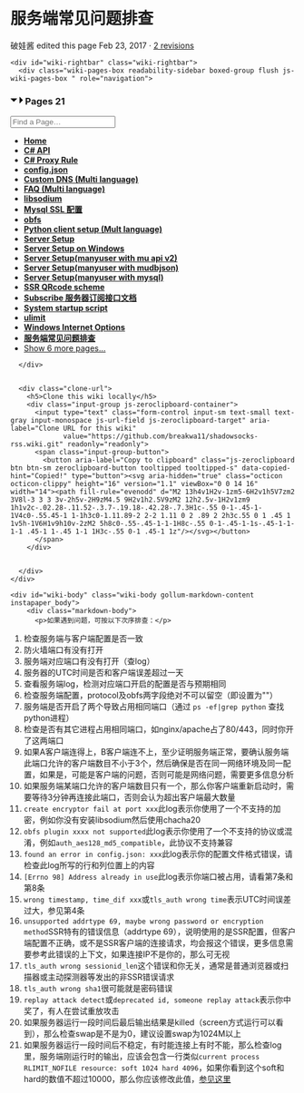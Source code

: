 <h1 class="gh-header-title instapaper_title">服务端常见问题排查</h1>
        <div class="gh-header-meta">
          破娃酱 edited this page <relative-time datetime="2017-02-23T08:47:31Z">Feb 23, 2017</relative-time>
          &middot;
          <a href="/breakwa11/shadowsocks-rss/wiki/%E6%9C%8D%E5%8A%A1%E7%AB%AF%E5%B8%B8%E8%A7%81%E9%97%AE%E9%A2%98%E6%8E%92%E6%9F%A5/_history" class="history">
            2 revisions
          </a>
        </div>
    </div>
  </div>
  <div id="wiki-content" class="wiki-content">
    <div class="has-rightbar">

    <div id="wiki-rightbar" class="wiki-rightbar">
      <div class="wiki-pages-box readability-sidebar boxed-group flush js-wiki-pages-box " role="navigation">
        
<h3 class="js-wiki-toggle-collapse wiki-auxiliary-content">
  <svg aria-hidden="true" class="octicon octicon-triangle-down caret-expanded" height="16" version="1.1" viewBox="0 0 12 16" width="12"><path fill-rule="evenodd" d="M0 5l6 6 6-6z"/></svg>
  <svg aria-hidden="true" class="octicon octicon-triangle-right caret-collapsed" height="16" version="1.1" viewBox="0 0 6 16" width="6"><path fill-rule="evenodd" d="M0 14l6-6-6-6z"/></svg>
  Pages <span class="Counter">21</span>
</h3>
<div class="boxed-group-inner wiki-auxiliary-content wiki-auxiliary-content-no-bg">
    <div class="filter-bar">
      <input type="text" id="wiki-pages-filter" class="form-control input-sm input-block js-filterable-field" placeholder="Find a Page…" aria-label="Find a Page…" tabindex="2">
    </div>

  <ul class="wiki-pages" data-filterable-for="wiki-pages-filter" data-filterable-type="substring">
    <li>
      <strong><a href="/breakwa11/shadowsocks-rss/wiki" class="wiki-page-link">Home</a></strong>
    </li>
    <li>
      <strong><a href="/breakwa11/shadowsocks-rss/wiki/C%23-API" class="wiki-page-link">C# API</a></strong>
    </li>
    <li>
      <strong><a href="/breakwa11/shadowsocks-rss/wiki/C%23-Proxy-Rule" class="wiki-page-link">C# Proxy Rule</a></strong>
    </li>
    <li>
      <strong><a href="/breakwa11/shadowsocks-rss/wiki/config.json" class="wiki-page-link">config.json</a></strong>
    </li>
    <li>
      <strong><a href="/breakwa11/shadowsocks-rss/wiki/Custom-DNS-(Multi-language)" class="wiki-page-link">Custom DNS (Multi language)</a></strong>
    </li>
    <li>
      <strong><a href="/breakwa11/shadowsocks-rss/wiki/FAQ-(Multi-language)" class="wiki-page-link">FAQ (Multi language)</a></strong>
    </li>
    <li>
      <strong><a href="/breakwa11/shadowsocks-rss/wiki/libsodium" class="wiki-page-link">libsodium</a></strong>
    </li>
    <li>
      <strong><a href="/breakwa11/shadowsocks-rss/wiki/Mysql-SSL-%E9%85%8D%E7%BD%AE" class="wiki-page-link">Mysql SSL 配置</a></strong>
    </li>
    <li>
      <strong><a href="/breakwa11/shadowsocks-rss/wiki/obfs" class="wiki-page-link">obfs</a></strong>
    </li>
    <li>
      <strong><a href="/breakwa11/shadowsocks-rss/wiki/Python-client-setup-(Mult-language)" class="wiki-page-link">Python client setup (Mult language)</a></strong>
    </li>
    <li>
      <strong><a href="/breakwa11/shadowsocks-rss/wiki/Server-Setup" class="wiki-page-link">Server Setup</a></strong>
    </li>
    <li>
      <strong><a href="/breakwa11/shadowsocks-rss/wiki/Server-Setup-on-Windows" class="wiki-page-link">Server Setup on Windows</a></strong>
    </li>
    <li>
      <strong><a href="/breakwa11/shadowsocks-rss/wiki/Server-Setup(manyuser-with-mu-api-v2)" class="wiki-page-link">Server Setup(manyuser with mu api v2)</a></strong>
    </li>
    <li>
      <strong><a href="/breakwa11/shadowsocks-rss/wiki/Server-Setup(manyuser-with-mudbjson)" class="wiki-page-link">Server Setup(manyuser with mudbjson)</a></strong>
    </li>
    <li>
      <strong><a href="/breakwa11/shadowsocks-rss/wiki/Server-Setup(manyuser-with-mysql)" class="wiki-page-link">Server Setup(manyuser with mysql)</a></strong>
    </li>
    <li class="wiki-more-pages">
      <strong><a href="/breakwa11/shadowsocks-rss/wiki/SSR-QRcode-scheme" class="wiki-page-link">SSR QRcode scheme</a></strong>
    </li>
    <li class="wiki-more-pages">
      <strong><a href="/breakwa11/shadowsocks-rss/wiki/Subscribe-%E6%9C%8D%E5%8A%A1%E5%99%A8%E8%AE%A2%E9%98%85%E6%8E%A5%E5%8F%A3%E6%96%87%E6%A1%A3" class="wiki-page-link">Subscribe 服务器订阅接口文档</a></strong>
    </li>
    <li class="wiki-more-pages">
      <strong><a href="/breakwa11/shadowsocks-rss/wiki/System-startup-script" class="wiki-page-link">System startup script</a></strong>
    </li>
    <li class="wiki-more-pages">
      <strong><a href="/breakwa11/shadowsocks-rss/wiki/ulimit" class="wiki-page-link">ulimit</a></strong>
    </li>
    <li class="wiki-more-pages">
      <strong><a href="/breakwa11/shadowsocks-rss/wiki/Windows-Internet-Options" class="wiki-page-link">Windows Internet Options</a></strong>
    </li>
    <li class="wiki-more-pages">
      <strong><a href="/breakwa11/shadowsocks-rss/wiki/%E6%9C%8D%E5%8A%A1%E7%AB%AF%E5%B8%B8%E8%A7%81%E9%97%AE%E9%A2%98%E6%8E%92%E6%9F%A5" class="wiki-page-link">服务端常见问题排查</a></strong>
    </li>
    <li class="wiki-more-pages-link">
      <a href="#" class="js-wiki-more-pages-link">
        Show 6 more pages…
      </a>
    </li>
  </ul>
</div>

      </div>


      <div class="clone-url">
        <h5>Clone this wiki locally</h5>
        <div class="input-group js-zeroclipboard-container">
          <input type="text" class="form-control input-sm text-small text-gray input-monospace js-url-field js-zeroclipboard-target" aria-label="Clone URL for this wiki"
                 value="https://github.com/breakwa11/shadowsocks-rss.wiki.git" readonly="readonly">
          <span class="input-group-button">
            <button aria-label="Copy to clipboard" class="js-zeroclipboard btn btn-sm zeroclipboard-button tooltipped tooltipped-s" data-copied-hint="Copied!" type="button"><svg aria-hidden="true" class="octicon octicon-clippy" height="16" version="1.1" viewBox="0 0 14 16" width="14"><path fill-rule="evenodd" d="M2 13h4v1H2v-1zm5-6H2v1h5V7zm2 3V8l-3 3 3 3v-2h5v-2H9zM4.5 9H2v1h2.5V9zM2 12h2.5v-1H2v1zm9 1h1v2c-.02.28-.11.52-.3.7-.19.18-.42.28-.7.3H1c-.55 0-1-.45-1-1V4c0-.55.45-1 1-1h3c0-1.11.89-2 2-2 1.11 0 2 .89 2 2h3c.55 0 1 .45 1 1v5h-1V6H1v9h10v-2zM2 5h8c0-.55-.45-1-1-1H8c-.55 0-1-.45-1-1s-.45-1-1-1-1 .45-1 1-.45 1-1 1H3c-.55 0-1 .45-1 1z"/></svg></button>
          </span>
        </div>


      </div>
    </div>

    <div id="wiki-body" class="wiki-body gollum-markdown-content instapaper_body">
        <div class="markdown-body">
          <p>如果遇到问题，可按以下次序排查：</p>
<ol>
<li>检查服务端与客户端配置是否一致</li>
<li>防火墙端口有没有打开</li>
<li>服务端对应端口有没有打开（查log）</li>
<li>服务器的UTC时间是否和客户端误差超过一天</li>
<li>查看服务端log，检测对应端口开启的配置是否与预期相同</li>
<li>检查服务端配置，protocol及obfs两字段绝对不可以留空（即设置为""）</li>
<li>服务端是否开启了两个导致占用相同端口（通过 <code>ps -ef|grep python</code> 查找python进程）</li>
<li>检查是否有其它进程占用相同端口，如nginx/apache占了80/443，同时你开了这两端口</li>
<li>如果A客户端连得上，B客户端连不上，至少证明服务端正常，要确认服务端此端口允许的客户端数目不小于3个，然后确保是否在同一网络环境及同一配置，如果是，可能是客户端的问题，否则可能是网络问题，需要更多信息分析</li>
<li>如果服务端某端口允许的客户端数目只有一个，那么你客户端重新启动时，需要等待3分钟再连接此端口，否则会认为超出客户端最大数量</li>
<li>
<code>create encryptor fail at port xxx</code>此log表示你使用了一个不支持的加密，例如你没有安装libsodium然后使用chacha20</li>
<li>
<code>obfs plugin xxxx not supported</code>此log表示你使用了一个不支持的协议或混淆，例如<code>auth_aes128_md5_compatible</code>，此协议不支持兼容</li>
<li>
<code>found an error in config.json: xxx</code>此log表示你的配置文件格式错误，请检查此log所写的行和列位置上的内容</li>
<li>
<code>[Errno 98] Address already in use</code>此log表示你端口被占用，请看第7条和第8条</li>
<li>
<code>wrong timestamp, time_dif xxx</code>或<code>tls_auth wrong time</code>表示UTC时间误差过大，参见第4条</li>
<li>
<code>unsupported addrtype 69, maybe wrong password or encryption method</code>SSR特有的错误信息（addrtype 69），说明使用的是SSR配置，但客户端配置不正确，或不是SSR客户端的连接请求，均会报这个错误，更多信息需要参考此错误的上下文，如果连接IP不是你的，那么可无视</li>
<li>
<code>tls_auth wrong sessionid_len</code>这个错误和你无关，通常是普通浏览器或扫描器或主动探测器等发出的非SSR错误请求</li>
<li>
<code>tls_auth wrong sha1</code>很可能就是密码错误</li>
<li>
<code>replay attack detect</code>或<code>deprecated id, someone replay attack</code>表示你中奖了，有人在尝试重放攻击</li>
<li>如果服务器运行一段时间后最后输出结果是killed（screen方式运行可以看到），那么检查swap是不是为0，建议设置swap为1024M以上</li>
<li>如果服务器运行一段时间后不稳定，有时能连接上有时不能，那么检查log里，服务端刚运行时的输出，应该会包含一行类似<code>current process RLIMIT_NOFILE resource: soft 1024 hard 4096</code>，如果你看到这个soft和hard的数值不超过10000，那么你应该修改此值，<a href="https://github.com/breakwa11/shadowsocks-rss/wiki/ulimit">参见这里</a>
</li>
</ol>
